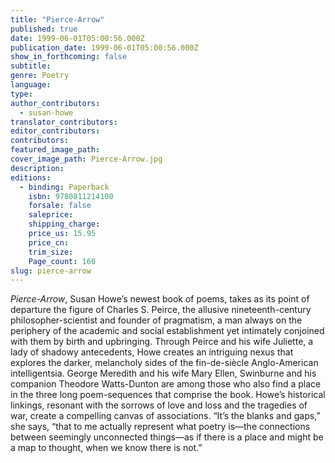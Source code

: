 ```yaml
---
title: "Pierce-Arrow"
published: true
date: 1999-06-01T05:00:56.000Z
publication_date: 1999-06-01T05:00:56.000Z
show_in_forthcoming: false
subtitle:
genre: Poetry
language:
type:
author_contributors:
  - susan-howe
translator_contributors:
editor_contributors:
contributors:
featured_image_path:
cover_image_path: Pierce-Arrow.jpg
description:
editions:
  - binding: Paperback
    isbn: 9780811214100
    forsale: false
    saleprice:
    shipping_charge:
    price_us: 15.95
    price_cn:
    trim_size:
    Page_count: 160
slug: pierce-arrow
---
```


_Pierce-Arrow_, Susan Howe’s newest book of poems, takes as its point of departure the figure of Charles S. Peirce, the allusive nineteenth-century philosopher-scientist and founder of pragmatism, a man always on the periphery of the academic and social establishment yet intimately conjoined with them by birth and upbringing. Through Peirce and his wife Juliette, a lady of shadowy antecedents, Howe creates an intriguing nexus that explores the darker, melancholy sides of the fin-de-siècle Anglo-American intelligentsia. George Meredith and his wife Mary Ellen, Swinburne and his companion Theodore Watts-Dunton are among those who also find a place in the three long poem-sequences that comprise the book. Howe’s historical linkings, resonant with the sorrows of love and loss and the tragedies of war, create a compelling canvas of associations. “It’s the blanks and gaps,” she says, “that to me actually represent what poetry is—the connections between seemingly unconnected things—as if there is a place and might be a map to thought, when we know there is not.”

